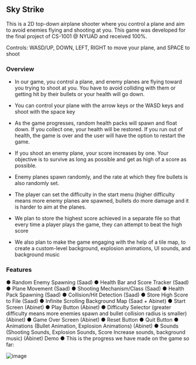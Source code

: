 ## Sky Strike

This is a 2D top-down airplane shooter where you control a plane and aim to avoid enemies flying and shooting at you. This game was developed for the final project of CS-1001 @ NYUAD and received 100%.

Controls: WASD/UP, DOWN, LEFT, RIGHT to move your plane, and SPACE to shoot

### Overview
* In our game, you control a plane, and enemy planes are flying toward you trying to shoot at you. You have to avoid colliding with them or getting hit by their bullets or your health will go down.

* You can control your plane with the arrow keys or the WASD keys and shoot with the space key

* As the game progresses, random health packs will spawn and float down. If you collect one, your health will be restored. If you run out of health, the game is over and the user will have the option to restart the game.
* If you shoot an enemy plane, your score increases by one. Your objective is to survive as long as possible and get as high of a score as possible.
* Enemy planes spawn randomly, and the rate at which they fire bullets is also randomly set. 
* The player can set the difficulty in the start menu (higher difficulty means more enemy planes are spawned, bullets do more damage and it is harder to aim at the planes.
* We plan to store the highest score achieved in a separate file so that every time a player plays the game, they can attempt to beat the high score
* We also plan to make the game engaging with the help of a tile map, to create a custom-level background, explosion animations, UI sounds, and background music


### Features

●	Random Enemy Spawning (Saad)
●	Health Bar and Score Tracker (Saad)
●	Plane Movement (Saad)
●	Shooting Mechanism/Class (Saad)
●	Health Pack Spawning (Saad)
●	Collision/Hit Detection (Saad)
●	Store High Score to File (Saad)
●	Infinite Scrolling Background Map (Saad + Abinet)
●	Start Screen (Abinet)
●	Play Button (Abinet)
●	Difficulty Selector (greater difficulty means more enemies spawn and bullet collision radius is smaller) (Abinet)
●	Game Over Screen (Abinet)
●	Reset Button
●	Quit Button
●	Animations (Bullet Animation, Explosion Animations) (Abinet)
●	Sounds (Shooting Sounds, Explosion Sounds, Score Increase sounds, background music) (Abinet)
Demo
●	This is the progress we have made on the game so far:

![image](https://github.com/one-loop/sky-strike/assets/78092430/891e0695-429f-450b-b8c2-c5fc72c7feb4)
